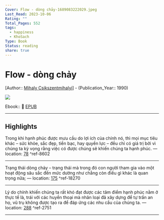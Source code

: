 ```yaml
---
Cover: Flow - dòng chảy-1689083222029.jpeg
Last_Read: 2023-10-06
Rating: ""
Total_Pages: 552
tags:
  - happiness
  - KhoSach
Type: Book
Status: reading
share: true
---
```


# Flow - dòng chảy
[Author:: [Mihaly Csikszentmihalyi](Mihaly%20Csikszentmihalyi.md)] - (Publication_Year:: 1990)

![](https://i.imgur.com/ImedPfJ.jpg)


Ebook:: 📘 [EPUB](https://onedrive.live.com/download?resid=E92BC60129512289%21145&authkey=!AKIpLNZFODzrdwY)


---
## Highlights
Trong khi hạnh phúc được mưu cầu do lợi ích của chính nó, thì mọi mục tiêu khác – sức khỏe, sắc đẹp, tiền bạc, hay quyền lực – đều chỉ có giá trị bởi vì chúng ta kỳ vọng rằng việc có được chúng sẽ khiến chúng ta hạnh phúc. — location: [78]() ^ref-8602

---
Trạng thái dòng chảy – trạng thái mà trong đó con người tham gia vào một hoạt động sâu sắc đến mức dường như chẳng còn điều gì khác là quan trọng nữa; — location: [175]() ^ref-18270

---
Lý do chính khiến chúng ta rất khó đạt được các tâm điểm hạnh phúc nằm ở thực tế là, trái với các huyền thoại mà nhân loại đã xây dựng để tự trấn an họ, vũ trụ không được tạo ra để đáp ứng các nhu cầu của chúng ta. — location: [288]() ^ref-2751

---

